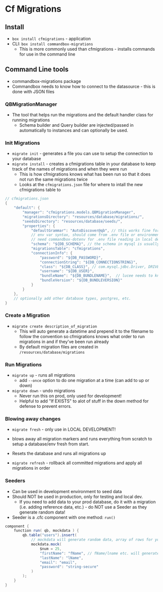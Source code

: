 # Cf Migrations

## Install

- `box install cfmigrations` - application
- CLI: `box install commandbox-migrations`
  - This is more commonly used than cfmigrations - installs commands for use in the command line

## Command Line tools

- commandbox-migrations package
- Commandbox needs to know how to connect to the datasource - this is done with JSON files

### QBMigrationManager

- The tool that helps run the migrations and the default handler class for running migrations
  - Schema builder and Query builder are injected/passed in automatically to instances and can optionally be used.

### Init Migrations

- `migrate init` - generates a file you can use to setup the connection to your database
- `migrate install` - creates a cfmigrations table in your database to keep track of the names of migrations and when they were run
  - This is how cfmigrations knows what has been run so that it does not run the same migrations twice
  - Looks at the `cfmigrations.json` file for where to intall the new cfmigrations table to

```java
// cfmigrations.json
{
    "default": {
        "manager": "cfmigrations.models.QBMigrationManager",
        "migrationsDirectory": "resources/database/migrations/",
        "seedsDirectory": "resources/database/seeds/",
        "properties": {
            "defaultGrammar": "AutoDiscover@qb", // this works fine for MySQL
            // env var syntax, should come from .env file or environment variables set in the server
            // need commandbox-dotenv for .env file reading in local dev
            "schema": "${DB_SCHEMA}", // the schema in mysql is usually the name of the database
            "migrationsTable": "cfmigrations",
            "connectionInfo": {
                "password": "${DB_PASSWORD}",
                "connectionString": "${DB_CONNECTIONSTRING}",
                "class": "${DB_CLASS}", // com.mysql.jdbc.Driver, DRIVER=MySQL
                "username": "${DB_USER}",
                "bundleName": "${DB_BUNDLENAME}",  // lucee needs to know the bundle name and bundle version. bundle name should be "com.mysql.cj"
                "bundleVersion": "${DB_BUNDLEVERSION}"
            }
        }
    },
    // optionally add other database types, postgres, etc.
}
```

### Create a Migration

- `migrate create description_of_migration`
  - This will auto generate a datetime and prepend it to the filename to follow the convention so cfmigrations knows what order to run migrations in and if they've been run already
  - By default migration files are created in `/resources/database/migrations`

### Run Migrations

- `migrate up` - runs all migrations
  - add `--once` option to do one migration at a time (can add to up or down)
- `migrate down` - undo migrations
  - Never run this on prod, only used for development!
  - Helpful to add "If EXISTS" to alot of stuff in the down method for defense to prevent errors.

### Blowing away changes

- `migrate fresh` - only use in LOCAL DEVELOPMENT!
- blows away all migration markers and runs everything from scratch to setup a database/env fresh from start.
- Resets the database and runs all migrations up

- `migrate refresh` - rollback all committed migrations and apply all migrations in order

### Seeders

- Can be used in development environment to seed data
- Should NOT be used in production, only for testing and local dev.
  - If you need to add data to your prod database, do it with a migration (i.e. adding reference data, etc.) - do NOT use a Seeder as they generate random data!
- Seeder is a .cfc component with one method: `run()`

```java
component {
    function run( qb, mockdata ) {
        qb.table("users").insert(
            // mockdata will generate random data, array of rows for you automatically for seeding
            mockdata.mock(
                $num = 25,
                "firstName": "fName", // fName/lname etc. will generate random values
                "lastName": "lName",
                "email": "email",
                "password": "string-secure"
            )
        );
    }
}
```
